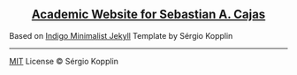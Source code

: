<p align="center">
    <h2 align="center"><a href="https://sebasmos.github.io/">Academic Website for Sebastian A. Cajas</a></h2>
</p>

Based on [Indigo Minimalist Jekyll](https://github.com/sergiokopplin/indigo) Template by Sérgio Kopplin

---

[MIT](http://kopplin.mit-license.org/) License © Sérgio Kopplin
